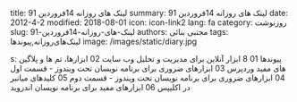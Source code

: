 title: لینک های روزانه  14فروردین 91
summary: لینک های روزانه  14فروردین 91
date: 2012-4-2
modified: 2018-08-01
icon:  icon-link2
lang: fa
category: روزنوشت
slug: لینک-های-روزانه-14فروردین-91
authors: مجتبی بنائی
tags: لینک‌های‌روزانه,پیوندها
image: /images/static/diary.jpg

s: پیوندها  01 8 ابزار آنلاین برای مدیریت و تحلیل وب سایت   02 ابزارها، تم ها و پلاگین های مفید وردپرس  03 ابزارهای ضروری برای برنامه نویسان تحت ویندوز - قسمت اول  04 ابزارهای ضروری برای برنامه نویسان تحت ویندوز - قسمت دوم    05 کلیدهای میانبر در اکلیپس  06 ابزارهای مفید برای برنامه نویسان اندروید